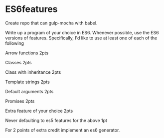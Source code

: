 # ES6features

Create repo that can gulp-mocha with babel.

Write up a program of your choice in ES6. Whenever possible, use the ES6 versions of features. Specifically, I'd like to use at least one of each of the following

Arrow functions 2pts

Classes 2pts

Class with inheritance 2pts

Template strings 2pts

Default arguments 2pts

Promises 2pts

Extra feature of your choice 2pts

Never defaulting to es5 features for the above 1pt

For 2 points of extra credit implement an es6 generator.